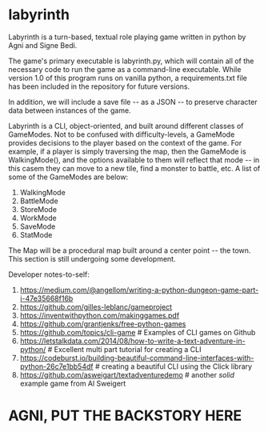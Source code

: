 # labyrinth
Labyrinth is a turn-based, textual role playing game written in python by Agni and Signe Bedi. 


The game's primary executable is labyrinth.py, which will contain all of the necessary code to
run the game as a command-line executable. While version 1.0 of this program runs on vanilla
python, a requirements.txt file has been included in the repository for future versions.

In addition, we will include a save file -- as a JSON -- to preserve character
data between instances of the game.

Labyrinth is a CLI, object-oriented, and built around different classes of GameModes. Not to be 
confused with difficulty-levels, a GameMode provides decisions to the player based on the context 
of the game. For example, if a player is simply traversing the map, then the GameMode is WalkingMode(),
and the options available to them will reflect that mode -- in this casem they can move to a new
tile, find a monster to battle, etc. A list of some of the GameModes are below:

1. WalkingMode
2. BattleMode
3. StoreMode
4. WorkMode
5. SaveMode
6. StatMode 

The Map will be a procedural map built around a center point -- the town. This section is still
undergoing some development.

Developer notes-to-self:
1. https://medium.com/@angellom/writing-a-python-dungeon-game-part-i-47e35668f16b 
2. https://github.com/gilles-leblanc/gameproject
3. https://inventwithpython.com/makinggames.pdf
4. https://github.com/grantjenks/free-python-games
5. https://github.com/topics/cli-game # Examples of CLI games on Github
6. https://letstalkdata.com/2014/08/how-to-write-a-text-adventure-in-python/ # Excellent multi part tutorial for creating a CLI
7. https://codeburst.io/building-beautiful-command-line-interfaces-with-python-26c7e1bb54df # creating a beautiful CLI using the Click library
8. https://github.com/asweigart/textadventuredemo # another *solid* example game from Al Sweigert 


# AGNI, PUT THE BACKSTORY HERE

